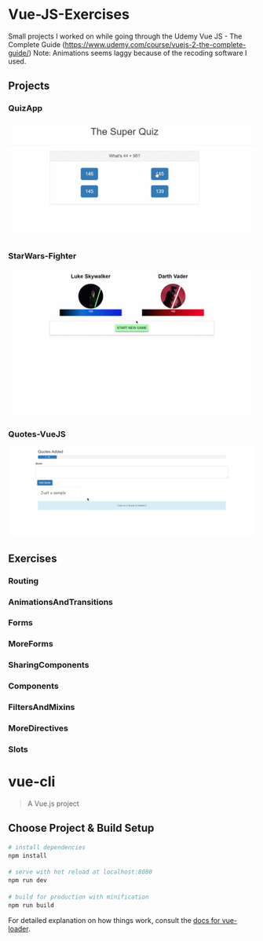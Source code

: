 # Vue-JS-Exercises
Small projects I worked on while going through the Udemy Vue JS - The Complete Guide (https://www.udemy.com/course/vuejs-2-the-complete-guide/)
Note: Animations seems laggy because of the recoding software I used.

## Projects
### QuizApp
![QuizzApp Demo](Gifs/QuizDemo.gif)
### StarWars-Fighter
![StarWars-Fighter Demo](Gifs/StarWarsDemo.gif)
### Quotes-VueJS
![Quotes-VueJS Demo](Gifs/QuotesDemo.gif)


## Exercises

### Routing

### AnimationsAndTransitions

### Forms

### MoreForms

### SharingComponents

### Components

### FiltersAndMixins

### MoreDirectives

### Slots

# vue-cli

> A Vue.js project

## Choose Project & Build Setup

``` bash
# install dependencies
npm install

# serve with hot reload at localhost:8080
npm run dev

# build for production with minification
npm run build
```

For detailed explanation on how things work, consult the [docs for vue-loader](http://vuejs.github.io/vue-loader).
